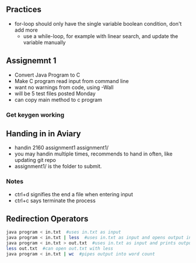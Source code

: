 ## Practices
- for-loop should only have the single variable boolean condition, don't add more
    - use a while-loop, for example with linear search, and update the variable manually

## Assignemnt 1
- Convert Java Program to C
- Make C program read input from command line
- want no warnings from code, using -Wall
- will be 5 test files posted Monday
- can copy main method to c program

### Get keygen working


## Handing in in Aviary
- handin 2160 assignment1 assignment1/
- you may handin multiple times, recommends to hand in often, like updating git repo
- assignment1/ is the folder to submit.


### Notes
- ctrl+d signifies the end a file when entering input
- ctrl+c says terminate the process

## Redirection Operators
```bash
java program < in.txt  #uses in.txt as input
java program < in.txt | less  #uses in.txt as input and opens output in less
java program < in.txt > out.txt  #uses in.txt as input and prints output to out.txt
less out.txt  #can open out.txt with less
java program < in.txt | wc  #pipes output into word count
```
